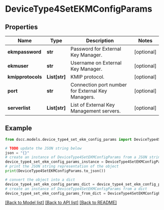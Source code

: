 # DeviceType4SetEKMConfigParams


## Properties

Name | Type | Description | Notes
------------ | ------------- | ------------- | -------------
**ekmpassword** | **str** | Password for External Key Manager. | [optional] 
**ekmuser** | **str** | Username on External Key Manager. | [optional] 
**kmipprotocols** | **List[str]** | KMIP protocol. | [optional] 
**port** | **str** | Connection port number for External Key Managers. | [optional] 
**serverlist** | **List[str]** | List of External Key Management servers. | [optional] 

## Example

```python
from dscc.models.device_type4_set_ekm_config_params import DeviceType4SetEKMConfigParams

# TODO update the JSON string below
json = "{}"
# create an instance of DeviceType4SetEKMConfigParams from a JSON string
device_type4_set_ekm_config_params_instance = DeviceType4SetEKMConfigParams.from_json(json)
# print the JSON string representation of the object
print(DeviceType4SetEKMConfigParams.to_json())

# convert the object into a dict
device_type4_set_ekm_config_params_dict = device_type4_set_ekm_config_params_instance.to_dict()
# create an instance of DeviceType4SetEKMConfigParams from a dict
device_type4_set_ekm_config_params_from_dict = DeviceType4SetEKMConfigParams.from_dict(device_type4_set_ekm_config_params_dict)
```
[[Back to Model list]](../README.md#documentation-for-models) [[Back to API list]](../README.md#documentation-for-api-endpoints) [[Back to README]](../README.md)


